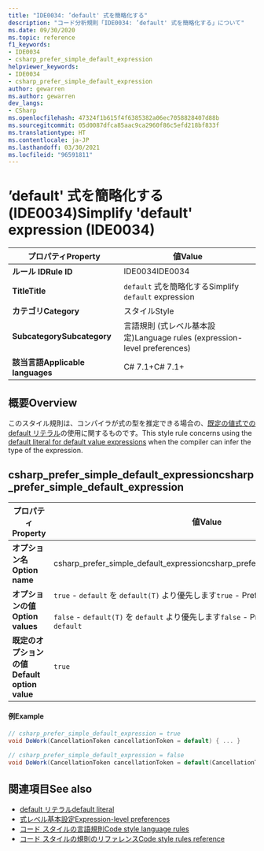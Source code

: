 ```yaml
---
title: "IDE0034: ’default' 式を簡略化する"
description: "コード分析規則「IDE0034: ’default' 式を簡略化する」について"
ms.date: 09/30/2020
ms.topic: reference
f1_keywords:
- IDE0034
- csharp_prefer_simple_default_expression
helpviewer_keywords:
- IDE0034
- csharp_prefer_simple_default_expression
author: gewarren
ms.author: gewarren
dev_langs:
- CSharp
ms.openlocfilehash: 47324f1b615f4f6385382a06ec7058828407d88b
ms.sourcegitcommit: 05d0087dfca85aac9ca2960f86c5efd218bf833f
ms.translationtype: HT
ms.contentlocale: ja-JP
ms.lasthandoff: 03/30/2021
ms.locfileid: "96591811"
---
```

# <a name="simplify-default-expression-ide0034"></a><span data-ttu-id="445a9-103">’default' 式を簡略化する (IDE0034)</span><span class="sxs-lookup"><span data-stu-id="445a9-103">Simplify 'default' expression (IDE0034)</span></span>

|<span data-ttu-id="445a9-104">プロパティ</span><span class="sxs-lookup"><span data-stu-id="445a9-104">Property</span></span>|<span data-ttu-id="445a9-105">値</span><span class="sxs-lookup"><span data-stu-id="445a9-105">Value</span></span>|
|-|-|
| <span data-ttu-id="445a9-106">**ルール ID**</span><span class="sxs-lookup"><span data-stu-id="445a9-106">**Rule ID**</span></span> | <span data-ttu-id="445a9-107">IDE0034</span><span class="sxs-lookup"><span data-stu-id="445a9-107">IDE0034</span></span> |
| <span data-ttu-id="445a9-108">**Title**</span><span class="sxs-lookup"><span data-stu-id="445a9-108">**Title**</span></span> | <span data-ttu-id="445a9-109">`default` 式を簡略化する</span><span class="sxs-lookup"><span data-stu-id="445a9-109">Simplify `default` expression</span></span> |
| <span data-ttu-id="445a9-110">**カテゴリ**</span><span class="sxs-lookup"><span data-stu-id="445a9-110">**Category**</span></span> | <span data-ttu-id="445a9-111">スタイル</span><span class="sxs-lookup"><span data-stu-id="445a9-111">Style</span></span> |
| <span data-ttu-id="445a9-112">**Subcategory**</span><span class="sxs-lookup"><span data-stu-id="445a9-112">**Subcategory**</span></span> | <span data-ttu-id="445a9-113">言語規則 (式レベル基本設定)</span><span class="sxs-lookup"><span data-stu-id="445a9-113">Language rules (expression-level preferences)</span></span> |
| <span data-ttu-id="445a9-114">**該当言語**</span><span class="sxs-lookup"><span data-stu-id="445a9-114">**Applicable languages**</span></span> | <span data-ttu-id="445a9-115">C# 7.1+</span><span class="sxs-lookup"><span data-stu-id="445a9-115">C# 7.1+</span></span> |

## <a name="overview"></a><span data-ttu-id="445a9-116">概要</span><span class="sxs-lookup"><span data-stu-id="445a9-116">Overview</span></span>

<span data-ttu-id="445a9-117">このスタイル規則は、コンパイラが式の型を推定できる場合の、[既定の値式での default リテラル](../../../csharp/language-reference/operators/default.md#default-literal)の使用に関するものです。</span><span class="sxs-lookup"><span data-stu-id="445a9-117">This style rule concerns using the [default literal for default value expressions](../../../csharp/language-reference/operators/default.md#default-literal) when the compiler can infer the type of the expression.</span></span>

## <a name="csharp_prefer_simple_default_expression"></a><span data-ttu-id="445a9-118">csharp_prefer_simple_default_expression</span><span class="sxs-lookup"><span data-stu-id="445a9-118">csharp_prefer_simple_default_expression</span></span>

|<span data-ttu-id="445a9-119">プロパティ</span><span class="sxs-lookup"><span data-stu-id="445a9-119">Property</span></span>|<span data-ttu-id="445a9-120">値</span><span class="sxs-lookup"><span data-stu-id="445a9-120">Value</span></span>|
|-|-|
| <span data-ttu-id="445a9-121">**オプション名**</span><span class="sxs-lookup"><span data-stu-id="445a9-121">**Option name**</span></span> | <span data-ttu-id="445a9-122">csharp_prefer_simple_default_expression</span><span class="sxs-lookup"><span data-stu-id="445a9-122">csharp_prefer_simple_default_expression</span></span>
| <span data-ttu-id="445a9-123">**オプションの値**</span><span class="sxs-lookup"><span data-stu-id="445a9-123">**Option values**</span></span> | <span data-ttu-id="445a9-124">`true` - `default` を `default(T)` より優先します</span><span class="sxs-lookup"><span data-stu-id="445a9-124">`true` - Prefer `default` over `default(T)`</span></span><br /><br /><span data-ttu-id="445a9-125">`false` - `default(T)` を `default` より優先します</span><span class="sxs-lookup"><span data-stu-id="445a9-125">`false` - Prefer `default(T)` over `default`</span></span> |
| <span data-ttu-id="445a9-126">**既定のオプションの値**</span><span class="sxs-lookup"><span data-stu-id="445a9-126">**Default option value**</span></span> | `true` |

#### <a name="example"></a><span data-ttu-id="445a9-127">例</span><span class="sxs-lookup"><span data-stu-id="445a9-127">Example</span></span>

```csharp
// csharp_prefer_simple_default_expression = true
void DoWork(CancellationToken cancellationToken = default) { ... }

// csharp_prefer_simple_default_expression = false
void DoWork(CancellationToken cancellationToken = default(CancellationToken)) { ... }
```

## <a name="see-also"></a><span data-ttu-id="445a9-128">関連項目</span><span class="sxs-lookup"><span data-stu-id="445a9-128">See also</span></span>

- [<span data-ttu-id="445a9-129">default リテラル</span><span class="sxs-lookup"><span data-stu-id="445a9-129">default literal</span></span>](../../../csharp/language-reference/operators/default.md#default-literal)
- [<span data-ttu-id="445a9-130">式レベル基本設定</span><span class="sxs-lookup"><span data-stu-id="445a9-130">Expression-level preferences</span></span>](expression-level-preferences.md)
- [<span data-ttu-id="445a9-131">コード スタイルの言語規則</span><span class="sxs-lookup"><span data-stu-id="445a9-131">Code style language rules</span></span>](language-rules.md)
- [<span data-ttu-id="445a9-132">コード スタイルの規則のリファレンス</span><span class="sxs-lookup"><span data-stu-id="445a9-132">Code style rules reference</span></span>](index.md)
